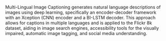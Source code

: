 Multi-Lingual Image Captioning generates natural language descriptions of images using deep learning, specifically an encoder-decoder framework with an Xception (CNN) encoder and a BI-LSTM decoder. This approach allows for captions in multiple languages and is applied to the Flickr 8k dataset, aiding in image search engines, accessibility tools for the visually impaired, automatic image tagging, and social media understanding.
